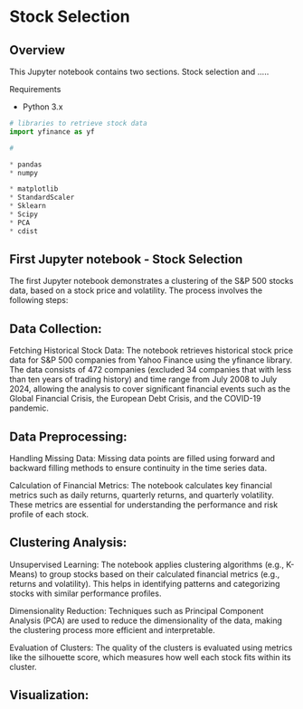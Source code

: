 # Stock Selection 

## Overview

This Jupyter notebook contains two sections. Stock selection and ..... 


Requirements
* Python 3.x
  
```python
# libraries to retrieve stock data
import yfinance as yf

#

* pandas
* numpy

* matplotlib
* StandardScaler
* Sklearn
* Scipy
* PCA
* cdist
```

## First Jupyter notebook - Stock Selection 

The first Jupyter notebook demonstrates a clustering of the S&P 500 stocks data, based on a stock price and volatility. The process  involves the following steps:

## Data Collection:

Fetching Historical Stock Data: The notebook retrieves historical stock price data for S&P 500 companies from Yahoo Finance using the yfinance library. The data consists of 472 companies (excluded 34 companies that with less than ten years of trading history) and time range from July 2008 to July 2024, allowing the analysis to cover significant financial events such as the Global Financial Crisis, the European Debt Crisis, and the COVID-19 pandemic.

## Data Preprocessing:

Handling Missing Data: Missing data points are filled using forward and backward filling methods to ensure continuity in the time series data.

Calculation of Financial Metrics: The notebook calculates key financial metrics such as daily returns, quarterly returns, and quarterly volatility. These metrics are essential for understanding the performance and risk profile of each stock.

## Clustering Analysis:

Unsupervised Learning: The notebook applies clustering algorithms (e.g., K-Means) to group stocks based on their calculated financial metrics (e.g., returns and volatility). This helps in identifying patterns and categorizing stocks with similar performance profiles.

Dimensionality Reduction: Techniques such as Principal Component Analysis (PCA) are used to reduce the dimensionality of the data, making the clustering process more efficient and interpretable.

Evaluation of Clusters: The quality of the clusters is evaluated using metrics like the silhouette score, which measures how well each stock fits within its cluster.

## Visualization:
